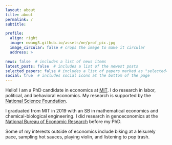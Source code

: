 ```yaml
---
layout: about
title: about
permalink: /
subtitle: 

profile:
  align: right
  image: nwang3.github.io/assets/me/prof_pic.jpg
  image_circular: false # crops the image to make it circular
  address: >

news: false  # includes a list of news items
latest_posts: false  # includes a list of the newest posts
selected_papers: false # includes a list of papers marked as "selected={true}"
social: true  # includes social icons at the bottom of the page
---
```


Hello! I am a PhD candidate in economics at [MIT](https://economics.mit.edu/). I do research in labor, political, and behavioral economics. My research is supported by the [National Science Foundation](https://www.nsfgrfp.org/). 

I graduated from MIT in 2019 with an SB in mathematical economics and chemical-biological engineering. I did research in genoeconomics at the [National Bureau of Economic Research](https://www.nber.org/) before my PhD. 

Some of my interests outside of economics include biking at a leisurely pace, sampling hot sauces, playing violin, and listening to pop trash. 

